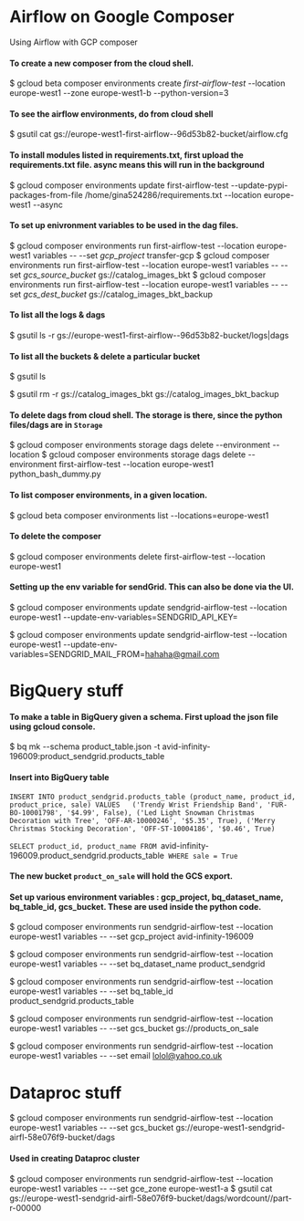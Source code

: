 # Airflow on Google Composer
Using Airflow with GCP composer

#### To create a new composer from the cloud shell.
$ gcloud beta composer environments create *first-airflow-test* --location europe-west1 --zone europe-west1-b --python-version=3

#### To see the airflow environments, do from cloud shell
$ gsutil cat gs://europe-west1-first-airflow--96d53b82-bucket/airflow.cfg

#### To install modules listed in requirements.txt, first upload the requirements.txt file. async means this will run in the background
$ gcloud composer environments update first-airflow-test --update-pypi-packages-from-file /home/gina524286/requirements.txt --location europe-west1 --async

#### To set up enivronment variables to be used in the dag files. 
$ gcloud composer environments run first-airflow-test --location europe-west1 variables -- --set *gcp_project* transfer-gcp
$ gcloud composer environments run first-airflow-test --location europe-west1 variables -- --set *gcs_source_bucket* gs://catalog_images_bkt
$ gcloud composer environments run first-airflow-test --location europe-west1 variables -- --set *gcs_dest_bucket* gs://catalog_images_bkt_backup

#### To list all the logs & dags
$ gsutil ls -r gs://europe-west1-first-airflow--96d53b82-bucket/logs|dags

#### To list all the buckets & delete a particular bucket
$ gsutil ls

$ gsutil rm -r gs://catalog_images_bkt gs://catalog_images_bkt_backup

#### To delete dags from cloud shell. The storage is there, since the python files/dags are in `Storage`
$ gcloud composer environments storage dags delete --environment <composer-name> --location <composer-location> <some-python-dag-file>
$ gcloud composer environments storage dags delete --environment first-airflow-test --location europe-west1 python_bash_dummy.py

#### To list composer environments, in a given location.
$ gcloud beta composer environments list --locations=europe-west1

#### To delete the composer
$ gcloud composer environments delete first-airflow-test --location europe-west1

#### Setting up the env variable for sendGrid. This can also be done via the UI.
$ gcloud composer environments update sendgrid-airflow-test --location europe-west1 --update-env-variables=SENDGRID_API_KEY= <some-api-key>

$ gcloud composer environments update sendgrid-airflow-test --location europe-west1 --update-env-variables=SENDGRID_MAIL_FROM=hahaha@gmail.com


# BigQuery stuff

#### To make a table in BigQuery given a schema. First upload the json file using gcloud console.
$ bq mk --schema product_table.json -t avid-infinity-196009:product_sendgrid.products_table

#### Insert into BigQuery table

`INSERT INTO product_sendgrid.products_table (product_name, product_id, product_price, sale)
 VALUES   ('Trendy Wrist Friendship Band', 'FUR-BO-10001798', '$4.99', False),
          ('Led Light Snowman Christmas Decoration with Tree', 'OFF-AR-10000246', '$5.35', True),
          ('Merry Christmas Stocking Decoration', 'OFF-ST-10004186', '$0.46', True)`


`SELECT product_id, product_name FROM `avid-infinity-196009.product_sendgrid.products_table`
WHERE sale = True`

#### The new bucket `product_on_sale` will hold the GCS export.
#### Set up various environment variables : gcp_project, bq_dataset_name, bq_table_id, gcs_bucket. These are used inside the python code.

$ gcloud composer environments run sendgrid-airflow-test --location europe-west1 variables -- --set gcp_project avid-infinity-196009

$ gcloud composer environments run sendgrid-airflow-test --location europe-west1 variables -- --set bq_dataset_name product_sendgrid

$ gcloud composer environments run sendgrid-airflow-test --location europe-west1 variables -- --set bq_table_id product_sendgrid.products_table

$ gcloud composer environments run sendgrid-airflow-test --location europe-west1 variables -- --set gcs_bucket gs://products_on_sale

$ gcloud composer environments run sendgrid-airflow-test --location europe-west1 variables -- --set email lolol@yahoo.co.uk


# Dataproc stuff
$ gcloud composer environments run sendgrid-airflow-test --location europe-west1 variables -- --set gcs_bucket gs://europe-west1-sendgrid-airfl-58e076f9-bucket/dags

#### Used in creating Dataproc cluster
$ gcloud composer environments run sendgrid-airflow-test --location europe-west1 variables -- --set gce_zone europe-west1-a
$ gsutil cat gs://europe-west1-sendgrid-airfl-58e076f9-bucket/dags/wordcount/<some-folder>/part-r-00000

